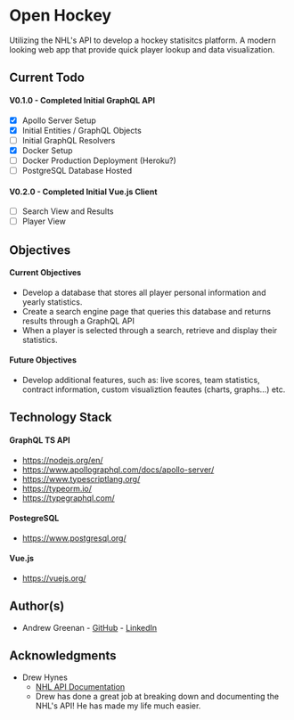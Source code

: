 # Open Hockey
Utilizing the NHL's API to develop a hockey statisitcs platform. A modern looking web app that provide quick player lookup and data visualization.

## Current Todo ##
#### V0.1.0 - Completed Initial GraphQL API #### 
- [X] Apollo Server Setup
- [X] Initial Entities / GraphQL Objects
- [ ] Initial GraphQL Resolvers
- [X] Docker Setup
- [ ] Docker Production Deployment (Heroku?)
- [ ] PostgreSQL Database Hosted

#### V0.2.0 - Completed Initial Vue.js Client #### 
- [ ] Search View and Results
- [ ] Player View

## Objectives ##
#### Current Objectives #### 
* Develop a database that stores all player personal information and yearly statistics.
* Create a search engine page that queries this database and returns results through a GraphQL API
* When a player is selected through a search, retrieve and display their statistics.

#### Future Objectives ####
* Develop additional features, such as: live scores, team statistics, contract information, custom visualiztion feautes (charts, graphs...) etc.

## Technology Stack ##
#### GraphQL TS API ####
* https://nodejs.org/en/
* https://www.apollographql.com/docs/apollo-server/
* https://www.typescriptlang.org/
* https://typeorm.io/
* https://typegraphql.com/

#### PostegreSQL ####
* https://www.postgresql.org/

#### Vue.js ####
* https://vuejs.org/

## Author(s) ##
* Andrew Greenan - [GitHub](https://github.com/greenan8) - [LinkedIn](https://www.linkedin.com/in/andrewbgreenan/)

## Acknowledgments ##
* Drew Hynes
  * [NHL API Documentation](https://gitlab.com/dword4/nhlapi)
  * Drew has done a great job at breaking down and documenting the NHL's API! He has made my life much easier.
